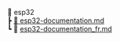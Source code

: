 📂 esp32\
┣ [📜 esp32-documentation.md](client/esp32/esp32-documentation.md)\
┗ 📜 [esp32-documentation_fr.md](client/esp32/esp32-documentation_fr.md)